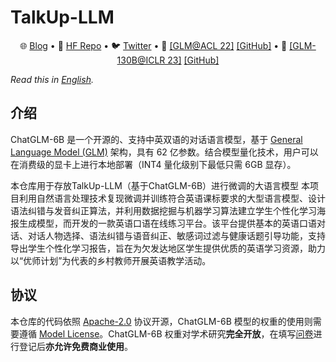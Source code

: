# TalkUp-LLM

<p align="center">
   🌐 <a href="https://chatglm.cn/blog" target="_blank">Blog</a> • 🤗 <a href="https://huggingface.co/THUDM/chatglm-6b" target="_blank">HF Repo</a> • 🐦 <a href="https://twitter.com/thukeg" target="_blank">Twitter</a> • 📃 <a href="https://arxiv.org/abs/2103.10360" target="_blank">[GLM@ACL 22]</a> <a href="https://github.com/THUDM/GLM" target="_blank">[GitHub]</a> • 📃 <a href="https://arxiv.org/abs/2210.02414" target="_blank">[GLM-130B@ICLR 23]</a> <a href="https://github.com/THUDM/GLM-130B" target="_blank">[GitHub]</a> <br>
</p>


*Read this in [English](README_en.md).*

## 介绍

ChatGLM-6B 是一个开源的、支持中英双语的对话语言模型，基于 [General Language Model (GLM)](https://github.com/THUDM/GLM) 架构，具有 62 亿参数。结合模型量化技术，用户可以在消费级的显卡上进行本地部署（INT4 量化级别下最低只需 6GB 显存）。

本仓库用于存放TalkUp-LLM（基于ChatGLM-6B）进行微调的大语言模型
本项目利用自然语言处理技术复现微调并训练符合英语课标要求的大型语言模型、设计语法纠错与发音纠正算法，并利用数据挖掘与机器学习算法建立学生个性化学习海报生成模型，而开发的一款英语口语在线练习平台。该平台提供基本的英语口语对话、对话人物选择、语法纠错与语音纠正、敏感词过滤与健康话题引导功能，支持导出学生个性化学习报告，旨在为欠发达地区学生提供优质的英语学习资源，助力以“优师计划”为代表的乡村教师开展英语教学活动。

## 协议

本仓库的代码依照 [Apache-2.0](LICENSE) 协议开源，ChatGLM-6B 模型的权重的使用则需要遵循 [Model License](MODEL_LICENSE)。ChatGLM-6B 权重对学术研究**完全开放**，在填写[问卷](https://open.bigmodel.cn/mla/form)进行登记后**亦允许免费商业使用**。
